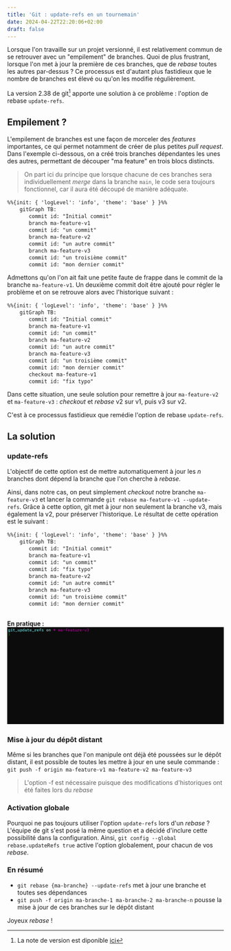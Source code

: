 ```yaml
---
title: 'Git : update-refs en un tournemain'
date: 2024-04-22T22:20:06+02:00
draft: false
---
```


Lorsque l'on travaille sur un projet versionné, il est relativement commun de se retrouver avec un "empilement" de branches. Quoi de plus frustrant, lorsque l'on met à jour la première de ces branches, que de _rebase_ toutes les autres par-dessus ? Ce processus est d'autant plus fastidieux que le nombre de branches est élevé ou qu'on les modifie régulièrement.

La version 2.38 de git[^1] apporte une solution à ce problème : l'option de rebase `update-refs`.

## Empilement ?
L'empilement de branches est une façon de morceler des _features_ importantes, ce qui permet notamment de créer de plus petites _pull request_.
Dans l'exemple ci-dessous, on a créé trois branches dépendantes les unes des autres, permettant de découper "ma feature" en trois blocs distincts.

> On part ici du principe que lorsque chacune de ces branches sera individuellement _merge_ dans la branche `main`, le code sera toujours fonctionnel, car il aura été découpé de manière adéquate. 

```mermaid
%%{init: { 'logLevel': 'info', 'theme': 'base' } }%%
    gitGraph TB:
       commit id: "Initial commit"
       branch ma-feature-v1
       commit id: "un commit"
       branch ma-feature-v2
       commit id: "un autre commit"
       branch ma-feature-v3
       commit id: "un troisième commit"
       commit id: "mon dernier commit"
```

Admettons qu'on l'on ait fait une petite faute de frappe dans le commit de la branche `ma-feature-v1`. Un deuxième commit doit être ajouté pour régler le problème et on se retrouve alors avec l'historique suivant :

```mermaid
%%{init: { 'logLevel': 'info', 'theme': 'base' } }%%
    gitGraph TB:
       commit id: "Initial commit"
       branch ma-feature-v1
       commit id: "un commit"
       branch ma-feature-v2
       commit id: "un autre commit"
       branch ma-feature-v3
       commit id: "un troisième commit"
       commit id: "mon dernier commit"
       checkout ma-feature-v1
       commit id: "fix typo"
```

Dans cette situation, une seule solution pour remettre à jour `ma-feature-v2` et `ma-feature-v3` : _checkout_ et _rebase_ v2 sur v1, puis v3 sur v2. 

C'est à ce processus fastidieux que remédie l'option de rebase `update-refs`.

## La solution
### update-refs
L'objectif de cette option est de mettre automatiquement à jour les _n_ branches dont dépend la branche que l'on cherche à _rebase_.

Ainsi, dans notre cas, on peut simplement _checkout_ notre branche `ma-feature-v3` et lancer la commande `git rebase ma-feature-v1 --update-refs`. Grâce à cette option, git met à jour non seulement la branche v3, mais également la v2, pour préserver l'historique. Le résultat de cette opération est le suivant :

```mermaid
%%{init: { 'logLevel': 'info', 'theme': 'base' } }%%
    gitGraph TB:
       commit id: "Initial commit"
       branch ma-feature-v1
       commit id: "un commit"
       commit id: "fix typo"
       branch ma-feature-v2
       commit id: "un autre commit"
       branch ma-feature-v3
       commit id: "un troisième commit"
       commit id: "mon dernier commit"
       
```

**En pratique :**
![git rebase updates refs gif](git_update_refs_fr.gif)

### Mise à jour du dépôt distant
Même si les branches que l'on manipule ont déjà été poussées sur le dépôt distant, il est possible de toutes les mettre à jour en une seule commande : `git push -f origin ma-feature-v1 ma-feature-v2 ma-feature-v3`

> L'option -f est nécessaire puisque des modifications d'historiques ont été faites lors du _rebase_

### Activation globale
Pourquoi ne pas toujours utiliser l'option `update-refs` lors d'un _rebase_ ? L'équipe de git s'est posé la même question et a décidé d'inclure cette possibilité dans la configuration. 
Ainsi, `git config --global rebase.updateRefs true` active l'option globalement, pour chacun de vos _rebase_.

### En résumé
* `git rebase {ma-branche} --update-refs` met à jour une branche et toutes ses dépendances
* `git push -f origin ma-branche-1 ma-branche-2 ma-branche-n` pousse la mise à jour de ces branches sur le dépôt distant
  

Joyeux _rebase_ !

[^1]: La note de version est diponible [ici](https://github.blog/2022-10-03-highlights-from-git-2-38/#rebase-dependent-branches-with-update-refs)